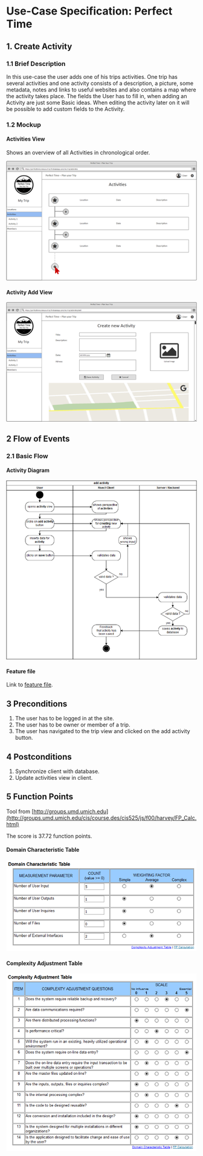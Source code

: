 # Use-Case Specification: Perfect Time

## 1. Create Activity
### 1.1 Brief Description

In this use-case the user adds one of his trips activities. One trip has several activities and one activity consists of a description, a picture, some metadata, notes and links to useful websites and also contains a map where the activity takes place. The fields the User has to fill in, when adding an Activity are just some Basic ideas. When editing the activity later on it will be possible to add custom fields to the Activity.

### 1.2 Mockup

#### Activities View
Shows an overview of all Activities in chronological order.

![mockup file missing][mu1]

[mu1]: ./ActivitiesView.png "Mockup"

#### Activity Add View

![mockup file missing][mu2]

[mu2]: ./AddActivity.png "Mockup"


## 2 Flow of Events

### 2.1 Basic Flow

#### Activity Diagram

![activity diagram file missing][ad]

[ad]: ./addActivity_activityDiagramm.png "Activity Diagram"

#### Feature file
Link to [feature file](../../../features/addActivity.feature).


## 3 Preconditions
1. The user has to be logged in at the site.
2. The user has to be owner or member of a trip.
3. The user has navigated to the trip view and clicked on the add activity button.


## 4 Postconditions
1. Synchronize client with database.
2. Update activities view in client.


## 5 Function Points
Tool from [http://groups.umd.umich.edu](http://groups.umd.umich.edu/cis/course.des/cis525/js/f00/harvey/FP_Calc.html)

The score is 37.72 function points.

#### Domain Characteristic Table

![function points file missing][fp1]

[fp1]: ./addActivity_fpDomain.png "Domain Characterictics"

#### Complexity Adjustment Table

![function points file missing][fp2]

[fp2]: ./addActivity_fpComplexity.png "Complexity Adjustments"